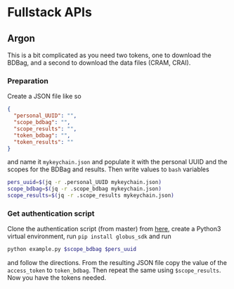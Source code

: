 # Fullstack APIs

## Argon

This is a bit complicated as you need two tokens, one to download the BDBag, and a second to download the data files (CRAM, CRAI).

### Preparation
Create a JSON file like so
```JSON
{
  "personal_UUID": "",
  "scope_bdbag": "",
  "scope_results": "",
  "token_bdbag": "",
  "token_results": ""
}
```
and name it `mykeychain.json` and populate it with the personal UUID and the scopes for the BDBag and results. Then write values to `bash` variables
```bash
pers_uuid=$(jq -r .personal_UUID mykeychain.json)
scope_bdbag=$(jq -r .scope_bdbag mykeychain.json)
scope_results=$(jq -r .scope_results mykeychain.json)
```

### Get authentication script
Clone the authentication script (from master) from [here](https://github.com/rpwagner/oauth_cli_login), create a Python3 virtual environment, run `pip install globus_sdk` and run
```bash
python example.py $scope_bdbag $pers_uuid
```
and follow the directions. From the resulting JSON file copy the value of the `access_token` to `token_bdbag`. Then repeat the same using `$scope_results`. Now you have the tokens needed.




